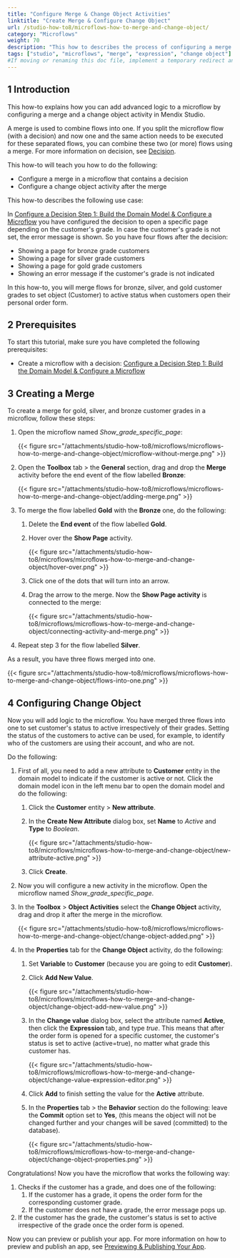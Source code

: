 ```yaml
---
title: "Configure Merge & Change Object Activities"
linktitle: "Create Merge & Configure Change Object"
url: /studio-how-to8/microflows-how-to-merge-and-change-object/
category: "Microflows"
weight: 70
description: "This how to describes the process of configuring a merge and a change object activity in Mendix Studio."
tags: ["studio", "microflows", "merge", "expression", "change object"]
#If moving or renaming this doc file, implement a temporary redirect and let the respective team know they should update the URL in the product. See Mapping to Products for more details.
---
```


## 1 Introduction 

This how-to explains how you can add advanced logic to a microflow by configuring a merge and a change object activity in Mendix Studio. 

A merge is used to combine flows into one. If you split the microflow flow (with a decision) and now one and the same action needs to be executed for these separated flows, you can combine these two (or more) flows using a merge. For more information on decision, see [Decision](/studio8/microflows-decision/).

This how-to will teach you how to do the following:

* Configure a merge in a microflow that contains a decision
* Configure a change object activity after the merge

This how-to describes the following use case: 

In [Configure a Decision Step 1: Build the Domain Model & Configure a Microflow](/studio-how-to8/microflows-how-to-configure-decision-p1/) you have configured the decision to open a specific page depending on the customer's grade. In case the customer's grade is not set, the error message is shown. So you have four flows after the decision: 

* Showing a page for bronze  grade customers
* Showing a page for silver grade customers
* Showing a page for gold grade customers
* Showing an error message if the customer's grade is not indicated

In this how-to, you will merge flows for bronze, silver, and gold customer grades to set object (Customer) to active status when customers open their personal order form. 

## 2 Prerequisites

To start this tutorial, make sure you have completed the following prerequisites:

* Create a microflow with a decision: [Configure a Decision Step 1: Build the Domain Model & Configure a Microflow](/studio-how-to8/microflows-how-to-configure-decision-p1/)

## 3 Creating a Merge

To create a merge for gold, silver, and bronze customer grades in a microflow, follow these steps:

1. Open the microflow named *Show_grade_specific_page*:

    {{< figure src="/attachments/studio-how-to8/microflows/microflows-how-to-merge-and-change-object/microflow-without-merge.png" >}}

2. Open the **Toolbox** tab > the **General** section, drag and drop the **Merge** activity before the end event of the flow labelled **Bronze**:

    {{< figure src="/attachments/studio-how-to8/microflows/microflows-how-to-merge-and-change-object/adding-merge.png" >}}

3. To merge the flow labelled **Gold** with the **Bronze** one, do the following:<br/>

    1. Delete the **End event** of the flow labelled **Gold**.<br/>
    1. Hover over the **Show Page** activity.<br/>

        {{< figure src="/attachments/studio-how-to8/microflows/microflows-how-to-merge-and-change-object/hover-over.png" >}}<br/>

    1. Click one of the dots that will turn into an arrow.<br/>
    1. Drag the arrow to the merge. Now the **Show Page activity** is connected to the merge:

        {{< figure src="/attachments/studio-how-to8/microflows/microflows-how-to-merge-and-change-object/connecting-activity-and-merge.png" >}}<br/>

4. Repeat step 3 for the flow labelled **Silver**. 

As a result, you have three flows merged into one.

{{< figure src="/attachments/studio-how-to8/microflows/microflows-how-to-merge-and-change-object/flows-into-one.png" >}}

## 4 Configuring Change Object

Now you will add logic to the microflow. You have merged three flows into one to set customer's status to active irrespectively of their grades. Setting the status of the customers to active can be used, for example, to identify who of the customers are using their account, and who are not.

Do the following:

1. First of all, you need to add a new attribute to **Customer** entity in the domain model to indicate if the customer is active or not. Click the domain model icon in the left menu bar to open the domain model and do the following:<br/>

    1. Click the **Customer** entity > **New attribute**.<br/>
    1. In the **Create New Attribute** dialog box, set **Name** to *Active* and **Type** to *Boolean*.<br/> 

        {{< figure src="/attachments/studio-how-to8/microflows/microflows-how-to-merge-and-change-object/new-attribute-active.png" >}}<br/>

    1. Click **Create**.

2. Now you will configure a new activity in the microflow. Open the microflow named *Show_grade_specific_page*.
3. In the **Toolbox** > **Object Activities** select the **Change Object** activity, drag and drop it after the merge in the microflow.

    {{< figure src="/attachments/studio-how-to8/microflows/microflows-how-to-merge-and-change-object/change-object-added.png" >}}

4. In the **Properties** tab for the **Change Object** activity, do the following:<br/>

    1. Set **Variable** to **Customer** (because you are going to edit **Customer**).<br/>
    1. Click **Add New Value**.<br/>

        {{< figure src="/attachments/studio-how-to8/microflows/microflows-how-to-merge-and-change-object/change-object-add-new-value.png" >}}<br/>

    1. In the **Change value** dialog box, select the attribute named **Active**, then click the **Expression** tab, and type *true*. This means that after the order form is opened for a specific customer, the customer's status is set to active (active=true), no matter what grade this customer has.<br/> 

        {{< figure src="/attachments/studio-how-to8/microflows/microflows-how-to-merge-and-change-object/change-value-expression-editor.png" >}}<br/>

    1. Click **Add** to finish setting the value for the **Active** attribute.<br/>
    1. In the **Properties** tab > the **Behavior** section do the following: leave the **Commit** option set to **Yes**, (this means the object will not be changed further and your changes will be saved (committed) to the database).  <br/>

        {{< figure src="/attachments/studio-how-to8/microflows/microflows-how-to-merge-and-change-object/change-object-properties.png" >}}

Congratulations! Now you have the microflow that works the following way:

1. Checks if the customer has a grade, and does one of the following:<br/>
    1. If the customer has a grade, it opens the order form for the corresponding customer grade.<br/>
    1. If the customer does not have a grade, the error message pops up.<br/>
2. If the customer has the grade, the customer's status is set to active irrespective of the grade once the order form is opened.

Now you can preview or publish your app. For more information on how to preview and publish an app, see [Previewing & Publishing Your App](/studio8/publishing-app/).
